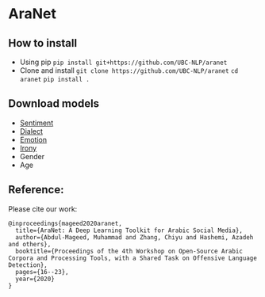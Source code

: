 # AraNet
## How to install
- Using pip
    `pip install git+https://github.com/UBC-NLP/aranet`
- Clone and install
  `git clone https://github.com/UBC-NLP/aranet`
  `cd aranet`
  `pip install .`

## Download models
 - [Sentiment](https://drive.google.com/file/d/13_2OtzLDCPsVa3lLvPLmgzY-7mA9BeXM/view?usp=sharing)
 - [Dialect](https://drive.google.com/file/d/1JMQ10O5tlVKwMW9sbsUvWVpnWyuVAyz9/view?usp=sharing)
 - [Emotion](https://drive.google.com/file/d/191wozliqkD29jyDiTnrvKv28fUyS_st3/view?usp=sharing)
 - [Irony](https://drive.google.com/file/d/1TbaJ1_KRMPfGObdxBU3dCI6D-erWhIcQ/view?usp=sharing)
 - Gender
 - Age
## Reference:
Please cite our work: 
```
@inproceedings{mageed2020aranet,
  title={AraNet: A Deep Learning Toolkit for Arabic Social Media},
  author={Abdul-Mageed, Muhammad and Zhang, Chiyu and Hashemi, Azadeh and others},
  booktitle={Proceedings of the 4th Workshop on Open-Source Arabic Corpora and Processing Tools, with a Shared Task on Offensive Language Detection},
  pages={16--23},
  year={2020}
}
```
